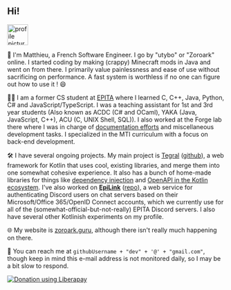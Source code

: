 ## Hi!

<img height="48" src="https://zoroark.guru/favicon.png" alt="profile picture">

:wave: I'm Matthieu, a French Software Engineer. I go by "utybo" or "Zoroark" online. I started coding by making (crappy) Minecraft mods in Java and went on from there. I primarily value painlessness and ease of use without sacrificing on performance. A fast system is worthless if no one can figure out how to use it ! :smile:

👨‍🎓 I am a former CS student at [EPITA](https://www.epita.fr/en) where I learned C, C++, Java, Python, C# and JavaScript/TypeScript. I was a teaching assistant for 1st and 3rd year students (Also known as ACDC (C# and OCaml), YAKA (Java, JavaScript, C++), ACU (C, UNIX Shell, SQL)). I also worked at the Forge lab there where I was in charge of [documentation efforts](https://docs.forge.epita.fr) and miscellaneous development tasks. I specialized in the MTI curriculum with a focus on back-end development.

🛠 I have several ongoing projects. My main project is [Tegral](https://tegral.zoroark.guru) ([github](https://github.com/utybo/Tegral)), a web framework for Kotlin that uses cool, existing libraries, and merge them into one somewhat cohesive experience. It also has a bunch of home-made libraries for things like  [dependency injection](https://tegral.zoroark.guru/docs/modules/core/di/) and [OpenAPI in the Kotlin ecosystem](https://tegral.zoroark.guru/docs/modules/core/openapi/). I've also worked on **[EpiLink](https://epilink.zoroark.guru)** ([repo](https://github.com/EpiLink/EpiLink)), a web service for authenticating Discord users on chat servers based on their Microsoft/Office 365/OpenID Connect accounts, which we currently use for all of the (somewhat-official-but-not-really) EPITA Discord servers. I also have several other Kotlinish experiments on my profile.

🌐 My website is [zoroark.guru](https://zoroark.guru), although there isn't really much happening on there.

💬 You can reach me at `githubUsername + "dev" + '@' + "gmail.com"`, though keep in mind this e-mail address is not monitored daily, so I may be a bit slow to respond.

[![Donation using Liberapay](https://liberapay.com/assets/widgets/donate.svg)](https://liberapay.com/utybo/donate)
<!--
[![utybo's github stats](https://github-readme-stats.vercel.app/api?username=utybo&show_icons=true&theme=dark)](https://github.com/anuraghazra/github-readme-stats) [![Top Langs](https://github-readme-stats.vercel.app/api/top-langs/?username=utybo&layout=compact&theme=dark)](https://github.com/anuraghazra/github-readme-stats)
-->
